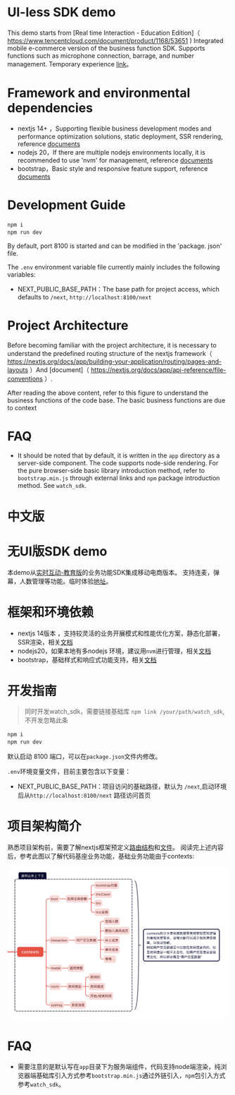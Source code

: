 # UI-less SDK demo


This demo starts from [Real time Interaction - Education Edition]（ https://www.tencentcloud.com/document/product/1168/53651 ) Integrated mobile e-commerce version of the business function SDK.
Supports functions such as microphone connection, barrage, and number management. Temporary experience [link](https://dev-class.qcloudclass.com/next/)。


# Framework and environmental dependencies
- nextjs 14+ ，Supporting flexible business development modes and performance optimization solutions, static deployment, SSR rendering, reference [documents](https://nextjs.org/docs)
- nodejs 20，If there are multiple nodejs environments locally, it is recommended to use 'nvm' for management, reference [documents](https://github.com/nvm-sh/nvm)
- bootstrap，Basic style and responsive feature support, reference [documents](https://getbootstrap.com/docs/5.3/getting-started/introduction/)

# Development Guide

```bash
npm i
npm run dev
```
By default, port 8100 is started and can be modified in the 'package. json' file.


The ` .env ` environment variable file currently mainly includes the following variables:

- NEXT_PUBLIC_BASE_PATH：The base path for project access, which defaults to `/next`, `http://localhost:8100/next`

# Project Architecture

Before becoming familiar with the project architecture, it is necessary to understand the predefined routing structure of the nextjs framework（ https://nextjs.org/docs/app/building-your-application/routing/pages-and-layouts ）And [document]（ https://nextjs.org/docs/app/api-reference/file-conventions ）.

After reading the above content, refer to this figure to understand the business functions of the code base. The basic business functions are due to context


# FAQ

- It should be noted that by default, it is written in the `app` directory as a server-side component. The code supports node-side rendering. For the pure browser-side basic library introduction method, refer to `bootstrap.min.js` through external links and `npm` package introduction method. See `watch_sdk`.
















# 中文版


# 无UI版SDK demo
本demo从[实时互动-教育版](https://cloud.tencent.com/product/lcic)的业务功能SDK集成移动电商版本。
支持连麦，弹幕，人数管理等功能。临时体验[地址](https://dev-class.qcloudclass.com/next/)。


# 框架和环境依赖
- nextjs 14版本 ，支持较灵活的业务开展模式和性能优化方案，静态化部署，SSR渲染，相关[文档](https://nextjs.org/docs)
- nodejs20，如果本地有多nodejs 环境，建议用`nvm`进行管理，相关[文档](https://github.com/nvm-sh/nvm)
- bootstrap，基础样式和响应式功能支持，相关[文档](https://getbootstrap.com/docs/5.3/getting-started/introduction/)

# 开发指南
> 同时开发watch_sdk，需要链接基础库 `npm link /your/path/watch_sdk`,不开发忽略此条

```bash
npm i
npm run dev
```
默认启动 8100 端口，可以在`package.json`文件内修改。

`.env`环境变量文件，目前主要包含以下变量：

- NEXT_PUBLIC_BASE_PATH：项目访问的基础路径，默认为 `/next`,启动环境后从`http://localhost:8100/next` 路径访问首页

# 项目架构简介

熟悉项目架构前，需要了解nextjs框架预定义[路由结构](https://nextjs.org/docs/app/building-your-application/routing/pages-and-layouts)和[文件](https://nextjs.org/docs/app/api-reference/file-conventions)。
阅读完上述内容后，参考此图以了解代码基座业务功能，基础业务功能由于contexts:

<img src='docs/contexts.png' />


# FAQ

- 需要注意的是默认写在`app`目录下为服务端组件，代码支持node端渲染，纯浏览器端基础库引入方式参考`bootstrap.min.js`通过外链引入，`npm`包引入方式参考`watch_sdk`。

